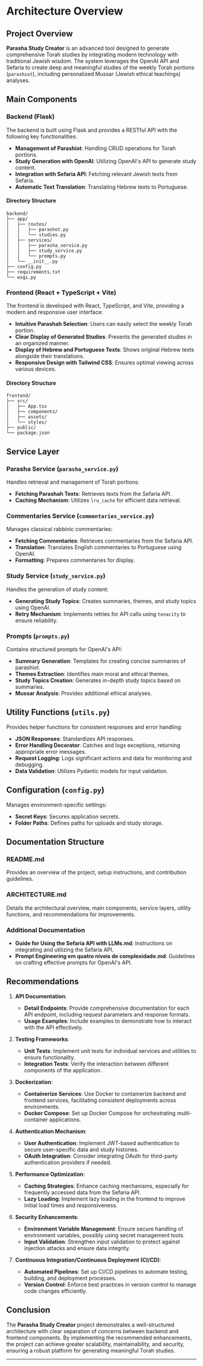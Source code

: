 # Architecture Overview

## Project Overview

**Parasha Study Creator** is an advanced tool designed to generate comprehensive Torah studies by integrating modern technology with traditional Jewish wisdom. The system leverages the OpenAI API and Sefaria to create deep and meaningful studies of the weekly Torah portions (`parashiot`), including personalized Mussar (Jewish ethical teachings) analyses.

## Main Components

### Backend (Flask)

The backend is built using Flask and provides a RESTful API with the following key functionalities:

- **Management of Parashiot**: Handling CRUD operations for Torah portions.
- **Study Generation with OpenAI**: Utilizing OpenAI's API to generate study content.
- **Integration with Sefaria API**: Fetching relevant Jewish texts from Sefaria.
- **Automatic Text Translation**: Translating Hebrew texts to Portuguese.

#### Directory Structure

```
backend/
├── app/
│   ├── routes/
│   │   ├── parashot.py
│   │   └── studies.py
│   ├── services/
│   │   ├── parasha_service.py
│   │   ├── study_service.py
│   │   └── prompts.py
│   └── __init__.py
├── config.py
├── requirements.txt
└── wsgi.py
```

### Frontend (React + TypeScript + Vite)

The frontend is developed with React, TypeScript, and Vite, providing a modern and responsive user interface:

- **Intuitive Parashah Selection**: Users can easily select the weekly Torah portion.
- **Clear Display of Generated Studies**: Presents the generated studies in an organized manner.
- **Display of Hebrew and Portuguese Texts**: Shows original Hebrew texts alongside their translations.
- **Responsive Design with Tailwind CSS**: Ensures optimal viewing across various devices.

#### Directory Structure

```
frontend/
├── src/
│   ├── App.tsx
│   ├── components/
│   ├── assets/
│   └── styles/
├── public/
└── package.json
```

## Service Layer

### Parasha Service (`parasha_service.py`)

Handles retrieval and management of Torah portions:

- **Fetching Parashah Texts**: Retrieves texts from the Sefaria API.
- **Caching Mechanism**: Utilizes `lru_cache` for efficient data retrieval.

### Commentaries Service (`commentaries_service.py`)

Manages classical rabbinic commentaries:

- **Fetching Commentaries**: Retrieves commentaries from the Sefaria API.
- **Translation**: Translates English commentaries to Portuguese using OpenAI.
- **Formatting**: Prepares commentaries for display.

### Study Service (`study_service.py`)

Handles the generation of study content:

- **Generating Study Topics**: Creates summaries, themes, and study topics using OpenAI.
- **Retry Mechanism**: Implements retries for API calls using `tenacity` to ensure reliability.

### Prompts (`prompts.py`)

Contains structured prompts for OpenAI's API:

- **Summary Generation**: Templates for creating concise summaries of parashiot.
- **Themes Extraction**: Identifies main moral and ethical themes.
- **Study Topics Creation**: Generates in-depth study topics based on summaries.
- **Mussar Analysis**: Provides additional ethical analyses.

## Utility Functions (`utils.py`)

Provides helper functions for consistent responses and error handling:

- **JSON Responses**: Standardizes API responses.
- **Error Handling Decorator**: Catches and logs exceptions, returning appropriate error messages.
- **Request Logging**: Logs significant actions and data for monitoring and debugging.
- **Data Validation**: Utilizes Pydantic models for input validation.

## Configuration (`config.py`)

Manages environment-specific settings:

- **Secret Keys**: Secures application secrets.
- **Folder Paths**: Defines paths for uploads and study storage.

## Documentation Structure

### README.md

Provides an overview of the project, setup instructions, and contribution guidelines.

### ARCHITECTURE.md

Details the architectural overview, main components, service layers, utility functions, and recommendations for improvements.

### Additional Documentation

- **Guide for Using the Sefaria API with LLMs.md**: Instructions on integrating and utilizing the Sefaria API.
- **Prompt Engineering em quatro níveis de complexidade.md**: Guidelines on crafting effective prompts for OpenAI's API.

## Recommendations

1. **API Documentation**:

   - **Detail Endpoints**: Provide comprehensive documentation for each API endpoint, including request parameters and response formats.
   - **Usage Examples**: Include examples to demonstrate how to interact with the API effectively.

2. **Testing Frameworks**:

   - **Unit Tests**: Implement unit tests for individual services and utilities to ensure functionality.
   - **Integration Tests**: Verify the interaction between different components of the application.

3. **Dockerization**:

   - **Containerize Services**: Use Docker to containerize backend and frontend services, facilitating consistent deployments across environments.
   - **Docker Compose**: Set up Docker Compose for orchestrating multi-container applications.

4. **Authentication Mechanism**:

   - **User Authentication**: Implement JWT-based authentication to secure user-specific data and study histories.
   - **OAuth Integration**: Consider integrating OAuth for third-party authentication providers if needed.

5. **Performance Optimization**:

   - **Caching Strategies**: Enhance caching mechanisms, especially for frequently accessed data from the Sefaria API.
   - **Lazy Loading**: Implement lazy loading in the frontend to improve initial load times and responsiveness.

6. **Security Enhancements**:

   - **Environment Variable Management**: Ensure secure handling of environment variables, possibly using secret management tools.
   - **Input Validation**: Strengthen input validation to protect against injection attacks and ensure data integrity.

7. **Continuous Integration/Continuous Deployment (CI/CD)**:
   - **Automated Pipelines**: Set up CI/CD pipelines to automate testing, building, and deployment processes.
   - **Version Control**: Enforce best practices in version control to manage code changes efficiently.

## Conclusion

The **Parasha Study Creator** project demonstrates a well-structured architecture with clear separation of concerns between backend and frontend components. By implementing the recommended enhancements, the project can achieve greater scalability, maintainability, and security, ensuring a robust platform for generating meaningful Torah studies.

---

